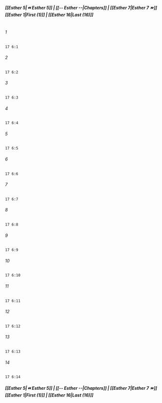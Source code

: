 
##### **[[Esther 5|⏪ Esther 5]] | [[-- Esther --|Chapters]] | [[Esther 7|Esther 7 ⏩]]**<br>**[[Esther 1|First (1)]] | [[Esther 16|Last (16)]]**<br><br>

###### 1
``` verse
17 6:1
```
###### 2
``` verse
17 6:2
```
###### 3
``` verse
17 6:3
```
###### 4
``` verse
17 6:4
```
###### 5
``` verse
17 6:5
```
###### 6
``` verse
17 6:6
```
###### 7
``` verse
17 6:7
```
###### 8
``` verse
17 6:8
```
###### 9
``` verse
17 6:9
```
###### 10
``` verse
17 6:10
```
###### 11
``` verse
17 6:11
```
###### 12
``` verse
17 6:12
```
###### 13
``` verse
17 6:13
```
###### 14
``` verse
17 6:14
```

##### **[[Esther 5|⏪ Esther 5]] | [[-- Esther --|Chapters]] | [[Esther 7|Esther 7 ⏩]]**<br>**[[Esther 1|First (1)]] | [[Esther 16|Last (16)]]**
